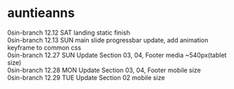 # auntieanns

0sin-branch 12.12 SAT landing static finish <br>
0sin-branch 12.13 SUN main slide progressbar update, add animation keyframe to common css <br>
0sin-branch 12.27 SUN Update Section 03, 04, Footer media ~540px(tablet size)<br>
0sin-branch 12.28 MON Update Section 03, 04, Footer mobile size<br>
0sin-branch 12.29 TUE Update Section 02 mobile size<br>

